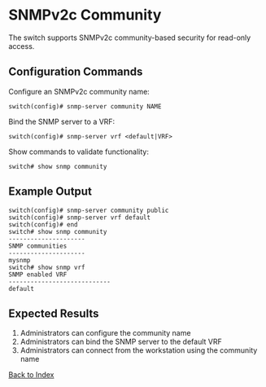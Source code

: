 # SNMPv2c Community

The switch supports SNMPv2c community-based security for read-only access.

## Configuration Commands

Configure an SNMPv2c community name:

```text
switch(config)# snmp-server community NAME
```

Bind the SNMP server to a VRF:

```text
switch(config)# snmp-server vrf <default|VRF>
```

Show commands to validate functionality:

```text
switch# show snmp community
```

## Example Output

```text
switch(config)# snmp-server community public
switch(config)# snmp-server vrf default
switch(config)# end
switch# show snmp community
---------------------
SNMP communities
---------------------
mysnmp
switch# show snmp vrf
SNMP enabled VRF
----------------------------
default
```

## Expected Results

1. Administrators can configure the community name
2. Administrators can bind the SNMP server to the default VRF
3. Administrators can connect from the workstation using the community name

[Back to Index](../index.md)
